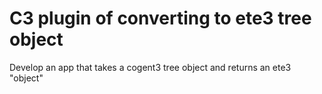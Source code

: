 # C3 plugin of converting to ete3 tree object

Develop an app that takes a cogent3 tree object and returns an ete3 "object"